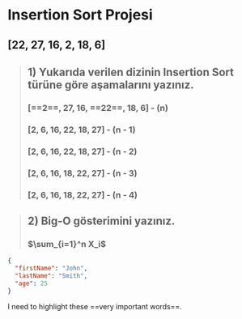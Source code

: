 # Insertion Sort Projesi

## [22, 27, 16, 2, 18, 6] 

> ## 1) Yukarıda verilen dizinin Insertion Sort türüne göre aşamalarını yazınız. 
> ### [==2==, 27, 16, ==22==, 18, 6] - (n)
> ### [2, 6, 16, 22, 18, 27] - (n - 1)
> ### [2, 6, 16, 22, 18, 27] - (n - 2)
> ### [2, 6, 16, 18, 22, 27] - (n - 3)
> ### [2, 6, 16, 18, 22, 27] - (n - 4)


> ## 2) Big-O gösterimini yazınız.
> ### $\sum_{i=1}^n X_i$

```json
{
  "firstName": "John",
  "lastName": "Smith",
  "age": 25
}
```

I need to highlight these ==very important words==.
